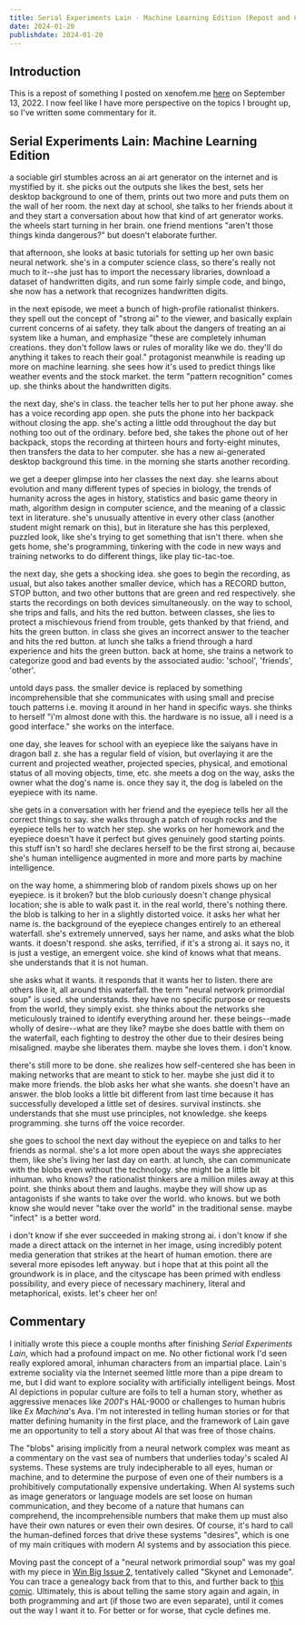 ```yaml
---
title: Serial Experiments Lain - Machine Learning Edition (Repost and Commentary)
date: 2024-01-20
publishdate: 2024-01-20
---
```


## Introduction

This is a repost of something I posted on xenofem.me [here](https://social.xenofem.me/notice/ANWtAURYSfFutayhcW) on September 13, 2022. I now feel like I have more perspective on the topics I brought up, so I've written some commentary for it.

## Serial Experiments Lain: Machine Learning Edition

a sociable girl stumbles across an ai art generator on the internet and is mystified by it. she picks out the outputs she likes the best, sets her desktop background to one of them, prints out two more and puts them on the wall of her room. the next day at school, she talks to her friends about it and they start a conversation about how that kind of art generator works. the wheels start turning in her brain. one friend mentions "aren't those things kinda dangerous?" but doesn't elaborate further.

that afternoon, she looks at basic tutorials for setting up her own basic neural network. she's in a computer science class, so there's really not much to it--she just has to import the necessary libraries, download a dataset of handwritten digits, and run some fairly simple code, and bingo, she now has a network that recognizes handwritten digits.

in the next episode, we meet a bunch of high-profile rationalist thinkers. they spell out the concept of "strong ai" to the viewer, and basically explain current concerns of ai safety. they talk about the dangers of treating an ai system like a human, and emphasize "these are completely inhuman creations. they don't follow laws or rules of morality like we do. they'll do anything it takes to reach their goal." protagonist meanwhile is reading up more on machine learning. she sees how it's used to predict things like weather events and the stock market. the term "pattern recognition" comes up. she thinks about the handwritten digits.

the next day, she's in class. the teacher tells her to put her phone away. she has a voice recording app open. she puts the phone into her backpack without closing the app. she's acting a little odd throughout the day but nothing too out of the ordinary. before bed, she takes the phone out of her backpack, stops the recording at thirteen hours and forty-eight minutes, then transfers the data to her computer. she has a new ai-generated desktop background this time. in the morning she starts another recording.

we get a deeper glimpse into her classes the next day. she learns about evolution and many different types of species in biology, the trends of humanity across the ages in history, statistics and basic game theory in math, algorithm design in computer science, and the meaning of a classic text in literature. she's unusually attentive in every other class (another student might remark on this), but in literature she has this perplexed, puzzled look, like she's trying to get something that isn't there. when she gets home, she's programming, tinkering with the code in new ways and training networks to do different things, like play tic-tac-toe.

the next day, she gets a shocking idea. she goes to begin the recording, as usual, but also takes another smaller device, which has a RECORD button, STOP button, and two other buttons that are green and red respectively. she starts the recordings on both devices simultaneously. on the way to school, she trips and falls, and hits the red button. between classes, she lies to protect a mischievous friend from trouble, gets thanked by that friend, and hits the green button. in class she gives an incorrect answer to the teacher and hits the red button. at lunch she talks a friend through a hard experience and hits the green button. back at home, she trains a network to categorize good and bad events by the associated audio: 'school', 'friends', 'other'.

untold days pass. the smaller device is replaced by something incomprehensible that she communicates with using small and precise touch patterns i.e. moving it around in her hand in specific ways. she thinks to herself "i'm almost done with this. the hardware is no issue, all i need is a good interface." she works on the interface.

one day, she leaves for school with an eyepiece like the saiyans have in dragon ball z. she has a regular field of vision, but overlaying it are the current and projected weather, projected species, physical, and emotional status of all moving objects, time, etc. she meets a dog on the way, asks the owner what the dog's name is. once they say it, the dog is labeled on the eyepiece with its name.

she gets in a conversation with her friend and the eyepiece tells her all the correct things to say. she walks through a patch of rough rocks and the eyepiece tells her to watch her step. she works on her homework and the eyepiece doesn't have it perfect but gives genuinely good starting points. this stuff isn't so hard! she declares herself to be the first strong ai, because she's human intelligence augmented in more and more parts by machine intelligence.

on the way home, a shimmering blob of random pixels shows up on her eyepiece. is it broken? but the blob curiously doesn't change physical location; she is able to walk past it. in the real world, there's nothing there. the blob is talking to her in a slightly distorted voice. it asks her what her name is. the background of the eyepiece changes entirely to an ethereal waterfall. she's extremely unnerved, says her name, and asks what the blob wants. it doesn't respond. she asks, terrified, if it's a strong ai. it says no, it is just a vestige, an emergent voice. she kind of knows what that means. she understands that it is not human.

she asks what it wants. it responds that it wants her to listen. there are others like it, all around this waterfall. the term "neural network primordial soup" is used. she understands. they have no specific purpose or requests from the world, they simply exist. she thinks about the networks she meticulously trained to identify everything around her. these beings--made wholly of desire--what are they like? maybe she does battle with them on the waterfall, each fighting to destroy the other due to their desires being misaligned. maybe she liberates them. maybe she loves them. i don't know.

there's still more to be done. she realizes how self-centered she has been in making networks that are meant to stick to her. maybe she just did it to make more friends. the blob asks her what she wants. she doesn't have an answer. the blob looks a little bit different from last time because it has successfully developed a little set of desires. survival instincts. she understands that she must use principles, not knowledge. she keeps programming. she turns off the voice recorder.

she goes to school the next day without the eyepiece on and talks to her friends as normal. she's a lot more open about the ways she appreciates them, like she's living her last day on earth. at lunch, she can communicate with the blobs even without the technology. she might be a little bit inhuman. who knows? the rationalist thinkers are a million miles away at this point. she thinks about them and laughs. maybe they will show up as antagonists if she wants to take over the world. who knows. but we both know she would never "take over the world" in the traditional sense. maybe "infect" is a better word.

i don't know if she ever succeeded in making strong ai. i don't know if she made a direct attack on the internet in her image, using incredibly potent media generation that strikes at the heart of human emotion. there are several more episodes left anyway. but i hope that at this point all the groundwork is in place, and the cityscape has been primed with endless possibility, and every piece of necessary machinery, literal and metaphorical, exists. let's cheer her on!

## Commentary

I initially wrote this piece a couple months after finishing *Serial Experiments Lain*, which had a profound impact on me. No other fictional work I'd seen really explored amoral, inhuman characters from an impartial place. Lain's extreme sociality via the Internet seemed little more than a pipe dream to me, but I did want to explore sociality with artificially intelligent beings. Most AI depictions in popular culture are foils to tell a human story, whether as aggressive menaces like *2001*'s HAL-9000 or challenges to human hubris like *Ex Machina*'s Ava. I'm not interested in telling human stories or for that matter defining humanity in the first place, and the framework of Lain gave me an opportunity to tell a story about AI that was free of those chains.

The "blobs" arising implicitly from a neural network complex was meant as a commentary on the vast sea of numbers that underlies today's scaled AI systems. These systems are truly indecipherable to all eyes, human or machine, and to determine the purpose of even one of their numbers is a prohibitively computationally expensive undertaking. When AI systems such as image generators or language models are set loose on human communication, and they become of a nature that humans can comprehend, the incomprehensible numbers that make them up must also have their own natures or even their own desires. Of course, it's hard to call the human-defined forces that drive these systems "desires", which is one of my main critiques with modern AI systems and by association this piece.

Moving past the concept of a "neural network primordial soup" was my goal with my piece in [Win Big Issue 2](https://winbigzine.gumroad.com/l/love), tentatively called "Skynet and Lemonade". You can trace a genealogy back from that to this, and further back to [this comic](https://x.com/cityposting/status/1387991094189719553). Ultimately, this is about telling the same story again and again, in both programming and art (if those two are even separate), until it comes out the way I want it to. For better or for worse, that cycle defines me.
